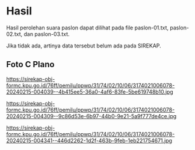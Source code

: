 # Hasil

Hasil perolehan suara paslon dapat dilihat pada file paslon-01.txt, paslon-02.txt, dan paslon-03.txt.

Jika tidak ada, artinya data tersebut belum ada pada SIREKAP.

## Foto C Plano

https://sirekap-obj-formc.kpu.go.id/76ff/pemilu/ppwp/31/74/02/10/06/3174021006078-20240215-004039--4b415ee5-36a0-4af6-83fe-5be619748b10.jpg

https://sirekap-obj-formc.kpu.go.id/76ff/pemilu/ppwp/31/74/02/10/06/3174021006078-20240215-004309--9c86d53e-6b97-44b0-9e21-5a9f777de4ce.jpg

https://sirekap-obj-formc.kpu.go.id/76ff/pemilu/ppwp/31/74/02/10/06/3174021006078-20240215-004341--446d2262-1d2f-463b-9feb-1eb221754671.jpg
